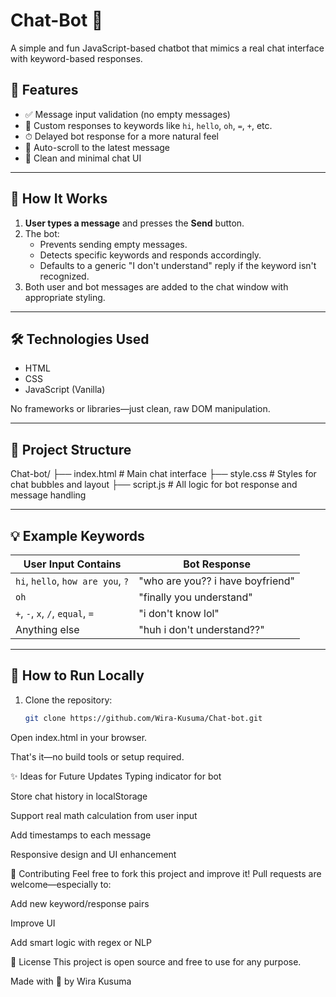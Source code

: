 # Chat-Bot 💬

A simple and fun JavaScript-based chatbot that mimics a real chat interface with keyword-based responses.

## 🚀 Features

- ✅ Message input validation (no empty messages)
- 💬 Custom responses to keywords like `hi`, `hello`, `oh`, `=`, `+`, etc.
- ⏱ Delayed bot response for a more natural feel
- 📜 Auto-scroll to the latest message
- 🎯 Clean and minimal chat UI

---

## 🧠 How It Works

1. **User types a message** and presses the **Send** button.
2. The bot:
   - Prevents sending empty messages.
   - Detects specific keywords and responds accordingly.
   - Defaults to a generic "I don't understand" reply if the keyword isn't recognized.
3. Both user and bot messages are added to the chat window with appropriate styling.

---

## 🛠 Technologies Used

- HTML
- CSS
- JavaScript (Vanilla)

No frameworks or libraries—just clean, raw DOM manipulation.

---

## 📂 Project Structure

Chat-bot/
├── index.html # Main chat interface
├── style.css # Styles for chat bubbles and layout
├── script.js # All logic for bot response and message handling

---

## 💡 Example Keywords

| User Input Contains     | Bot Response                          |
|-------------------------|----------------------------------------|
| `hi`, `hello`, `how are you`, `?` | "who are you?? i have boyfriend" |
| `oh`                    | "finally you understand"              |
| `+`, `-`, `x`, `/`, `equal`, `=` | "i don't know lol"               |
| Anything else           | "huh i don't understand??"            |

---

## 🧪 How to Run Locally

1. Clone the repository:
   ```bash
   git clone https://github.com/Wira-Kusuma/Chat-bot.git
Open index.html in your browser.

That's it—no build tools or setup required.

✨ Ideas for Future Updates
Typing indicator for bot

Store chat history in localStorage

Support real math calculation from user input

Add timestamps to each message

Responsive design and UI enhancement

🤝 Contributing
Feel free to fork this project and improve it!
Pull requests are welcome—especially to:

Add new keyword/response pairs

Improve UI

Add smart logic with regex or NLP

📄 License
This project is open source and free to use for any purpose.

Made with 💛 by Wira Kusuma